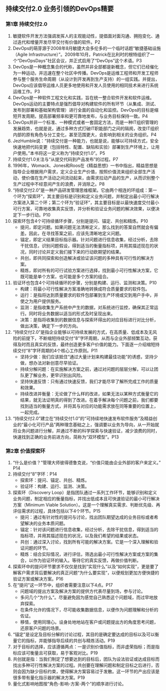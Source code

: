 ## 持续交付2.0 业务引领的DevOps精要

### 第1章 持续交付2.0

1. 敏捷软件开发方法强调发挥人的主观能动性，提倡面对面沟通、拥抱变化、通过迭代和增量开发尽早交付有价值的软件。P2
2. DevOps的萌芽源于2008年8月敏捷大会多伦多的一个临时话题“敏捷基础设施（Agile Infrastructure）”。2009年10月，Patrick在比利时的根特组织了一个“DevOpsDays”社区会议，并正式启用了“DevOps”这个术语。P3
3. DevOps是一种概念集合的代称，虽然并非全部都是新概念，但它们已经催化为一种运动，并迅速在整个社区中传播。DevOps是运维工程师和开发工程师参与整个服务生命周期（从设计到开发再到生产支持）的一组实践。并提出，DevOps应该倡导运维人员更多地使用和开发人员使用的相同技术来进行系统运维工作。P3
4. DevOps是一种软件工程文化和实践，旨在统一整合软件开发和软件运维。DevOps运动的主要特点是强烈倡导对构建软件的所有环节（从集成、测试、发布到部署和基础架构管理）进行全面的自动化和监控。DevOps的目标是缩短开发周期，提高部署频率和更可靠地发布，与业务目标保持一致。P4
5. DevOps并非一个标准、一种模式或者一套固定方法，而是一种IT组织管理的发展趋势，也就是说，通过多种方式打破IT职能部门之间的隔阂，改变IT组织内部的原有角色与分工变化，甚至范围更大，会影响到相关的业务组织。P4
6. JezHumble说：“持续交付是一种能力，也就是说，能够以可持续方式，安全快速地把代码变更（包括特性、配置、缺陷和实验）部署到生产环境上，让用户使用。”本书将这一定义称为“持续交付1.0”。P5
7. 持续交付1.0关注与“从提交代码到产品发布”的过程。P7
8. 1996年，Womack、Jones和Roos在《精益思想》一书中指出，精益思想是指导企业根据用户需求，定义企业生产价值，按照价值流来组织全部生产活动，使价值在生产活动之间流动起来，由需求拉动产品的生产，从而识别整个生产过程中不经意间产生的浪费，并消除之。P8
9. “持续交付2.0”是一种产品研发管理思维框架。它由两个相连的环组成：第一个环为“探索环”，其主要目标是识别和定义业务问题，并制定出最小可行解决方案进入第二个环；第二个环为“验证环”，其主要目标是以最快速度交付最小可行方案，可靠地收集真实反馈，并分析和验证业务问题的解决效果，以便决定下一步行动。P10
10. 探索环包含4个可持续循环步骤，分别是提问、锚定、共创和精炼。P10
    * 提问，即定问题。如果问题无法清晰定义，那么找到的答案自然就会有偏差。因此，在寻找答案之前，应该先清晰地定义问题。
    * 锚定，即定义结果目标指示器。针对问题进行信息收集，经过分析，去除干扰信息，识别问题假设，得到适当的衡量指标项，并用其描述现在的状况，同时讨论并定义我们接下来的行动欧期望的结果。
    * 共创，即共同探索和创造解决或验证该问题的多种具有可行性的解决方案。
    * 精炼，即对所有的可行试验方案进行选择，找到最小可行性解决方案，它既可能是单个方案，也可能是多个方案的组合。
11. 验证环也包含4个可持续循环的步骤，分别是构建、运行、监测和决策。P10
    * 构建：将最小可行性解决方案准确地转换成符合质量要求的软件包。
    * 运行：是指将达到质量要求的软件包部署到生产环境或交到用户手中，并使之为用户提供服务。
    * 监测：是指收集生产系统中产生的数据，对系统进行监控，确保其正常运行。同时将业务数据以适当的形式及时呈现出来。
    * 决策：是指将收集到的数据信息与探索环得出的对应目标进行对比分析，做出决策，确定下一步的方向。
12. “持续交付2.0”是指企业能够以可持续发展的方式，在高质量、低成本及无风险的前提下，不断缩短持续交付“8”字环周期，从而与企业外部频繁互动，获得及时而且真实的反馈，最终创造更多客户价值的能力。下面逐一介绍缩短持续交付“8”字环周期的4个核心工作原则。P11
    * 坚持少做：我们应该抵住“通过大量计划来构建最佳功能”的诱惑，坚持少做，想办法对新创意尽早验证。
    * 持续分解问题：在实施解决方案之前，通过对问题的层层分解，可以让团队更了解业务，更早识别出风险。
    * 坚持快速反馈：只有通过快速反馈，我们才能尽早了解所完成工作的质量和效果。
    * 持续改进并衡量：无论做了什么样的改进，如果无法以某种方式衡量它的结果，就无法证明真的得到了改进。在着手解决每个问题之前，我们都要找到适当的衡量方式，并将其与对应的功能需求放在同等重要的位置上，一起完成。
13. “持续交付2.0”建立在“持续交付1.0”的“可持续地快速发布软件服务”及精益创业的“最小化可行产品”两种理念基础之上，强调要以业务为导向，从一开始就将业务问题进行分解，并通过不断的科学探索与快速验证，减少浪费的同时，快速找到正确的业务前进方向，简称为“双环模型”。P13

### 第2章 价值探索环

1. “什么是价值？”管理大师彼得德鲁克说，“价值只能由企业外部的客户来定义。” P14
2. 持续交付“8”字环：P14
    * 探索环：提问、锚定、共创、精炼。
    * 验证环：构建、运行、监测、决策。
3. 探索环（Discovery Loop）是指团队通过一系列工作环节，能够识别和定义业务问题，制定相应的衡量指标，并找出低成本且可快速验证的最小可行解决方案（Minimum Viable Solution）。这是一个理解真实需求、判断优先级、再评估需求的过程，具体包括以下4个环节。P15
    * 提问：通过有针对性的提问与讨论，找出团队期望达成的业务目标或者希望解决的业务本质问题。
    * 锚定：针对该问题进行信息收集，经过分析，去除干扰信息，得到适当的指标项，并用其描述现在的状况，以及我们希望的结果或状态。
    * 共创：通过深入讨论，找到所有可能的解决方案。它是一个深入理解和验证问题的环节。
    * 精炼：结合实际情况，进行评估，筛选出最小可行性解决方案或方案的集合，以作为验证环的输入。等待它的真实反馈，再做价值判断。
4.  探索环中的提问环节要求不仅仅是找到“实现什么”以及“如何实现”，更是要了解客户需求背后要解决的真正问题“为什么要实现”，以便规划更加方便快捷的验证方案或解决方案。P16
5. 在“提问”这一环节中，组织者需要注意以下4点。P17
    * 问题域的提出方案及解决方案的提供方代表尽量到场，参与讨论。
    * 多问几个“为什么”。尽量避免因为感觉自己熟悉这个问题域，而过早地放弃探索。
    * 在条件允许的情况下，尽可能收集数据信息，以便作为问题理解和分析的佐证。
    * 移情，使用同理心。设身处地地站在客户或问题提出方的角度思考问题，还原客户问题的场景。
6. “锚定”是设定及目标分解的讨论过程，其目的是确定要达成的目标以及可以衡量它的指标，并能够指导后续的共创与精炼活动。P19
7. 对于目标的选择，应该遵循两点：一是识别价值指标，而非虚荣指标；而是指标应该可衡量且可获取，易于客观对比。P19
8. 共创就是指：当我们制定了想要达到的目标后，团队为设法验证或达成目标而找出多种可行性解决方案的过程。共创要在理解问题和制定目标之后进行，否则会因为缺少目标约束，使得解决方案容易过于发散。这一环节的产出应该是很多带有量化指示器的解决方案。P19
9. 量化式影响地图按“角色-影响-方案-两个”的顺序进行讨论。